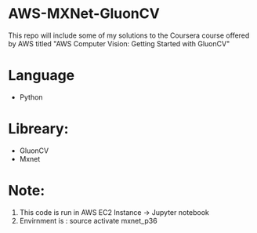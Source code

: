 # AWS-MXNet-GluonCV
This repo will include some of my solutions to the Coursera course offered by AWS titled "AWS Computer Vision: Getting Started with GluonCV" 


# Language
  * Python
  
# Libreary:
  * GluonCV
  * Mxnet
  
# Note:
1) This code is run in AWS EC2 Instance -> Jupyter notebook
2) Envirnment is : source activate mxnet_p36
